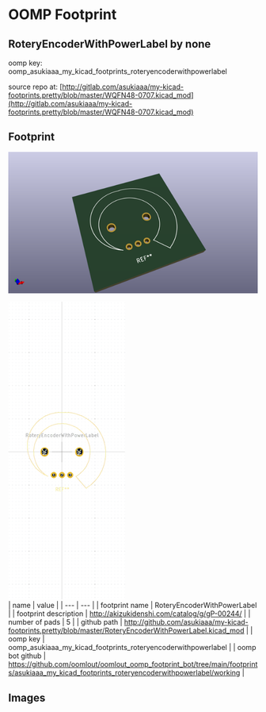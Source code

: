 # OOMP Footprint  
## RoteryEncoderWithPowerLabel  by none  
  
oomp key: oomp_asukiaaa_my_kicad_footprints_roteryencoderwithpowerlabel  
  
source repo at: [http://gitlab.com/asukiaaa/my-kicad-footprints.pretty/blob/master/WQFN48-0707.kicad_mod](http://gitlab.com/asukiaaa/my-kicad-footprints.pretty/blob/master/WQFN48-0707.kicad_mod)  
## Footprint  
  
[![working_kicad_pcb_3d.png](working_kicad_pcb_3d_600.png)](working_kicad_pcb_3d.png)  
  
[![working.png](working_600.png)](working.png)  
| name | value | 
| --- | --- | 
| footprint name | RoteryEncoderWithPowerLabel | 
| footprint description | http://akizukidenshi.com/catalog/g/gP-00244/ | 
| number of pads | 5 | 
| github path | http://github.com/asukiaaa/my-kicad-footprints.pretty/blob/master/RoteryEncoderWithPowerLabel.kicad_mod | 
| oomp key | oomp_asukiaaa_my_kicad_footprints_roteryencoderwithpowerlabel | 
| oomp bot github | https://github.com/oomlout/oomlout_oomp_footprint_bot/tree/main/footprints/asukiaaa_my_kicad_footprints_roteryencoderwithpowerlabel/working | 
## Images  
